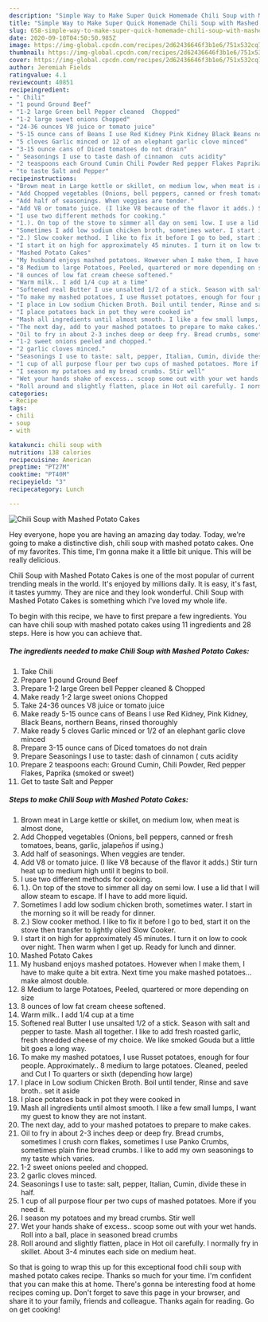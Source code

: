 ```yaml
---
description: "Simple Way to Make Super Quick Homemade Chili Soup with Mashed Potato Cakes"
title: "Simple Way to Make Super Quick Homemade Chili Soup with Mashed Potato Cakes"
slug: 658-simple-way-to-make-super-quick-homemade-chili-soup-with-mashed-potato-cakes
date: 2020-09-10T04:50:50.985Z
image: https://img-global.cpcdn.com/recipes/2d62436646f3b1e6/751x532cq70/chili-soup-with-mashed-potato-cakes-recipe-main-photo.jpg
thumbnail: https://img-global.cpcdn.com/recipes/2d62436646f3b1e6/751x532cq70/chili-soup-with-mashed-potato-cakes-recipe-main-photo.jpg
cover: https://img-global.cpcdn.com/recipes/2d62436646f3b1e6/751x532cq70/chili-soup-with-mashed-potato-cakes-recipe-main-photo.jpg
author: Jeremiah Fields
ratingvalue: 4.1
reviewcount: 40851
recipeingredient:
- " Chili"
- "1 pound Ground Beef"
- "1-2 large Green bell Pepper cleaned  Chopped"
- "1-2 large sweet onions Chopped"
- "24-36 ounces V8 juice or tomato juice"
- "5-15 ounce cans of Beans I use Red Kidney Pink Kidney Black Beans northern Beans rinsed thoroughly"
- "5 cloves Garlic minced or 12 of an elephant garlic clove minced"
- "3-15 ounce cans of Diced tomatoes do not drain"
- " Seasonings I use to taste dash of cinnamon  cuts acidity"
- "2 teaspoons each Ground Cumin Chili Powder Red pepper Flakes Paprika smoked or sweet"
- "to taste Salt and Pepper"
recipeinstructions:
- "Brown meat in Large kettle or skillet, on medium low, when meat is almost done,"
- "Add Chopped vegetables (Onions, bell peppers, canned or fresh tomatoes, beans, garlic, jalapeños if using.)"
- "Add half of seasonings. When veggies are tender."
- "Add V8 or tomato juice. (I like V8 because of the flavor it adds.) Stir turn heat up to medium high until it begins to boil."
- "I use two different methods for cooking."
- "1.). On top of the stove to simmer all day on semi low. I use a lid that I will allow steam to escape. If I have to add more liquid."
- "Sometimes I add low sodium chicken broth, sometimes water. I start in the morning so it will be ready for dinner."
- "2.) Slow cooker method. I like to fix it before I go to bed, start it on the stove then transfer to lightly oiled Slow Cooker."
- "I start it on high for approximately 45 minutes. I turn it on low to cook over night. Then warm when I get up. Ready for lunch and dinner."
- "Mashed Potato Cakes"
- "My husband enjoys mashed potatoes. However when I make them, I have to make quite a bit extra. Next time you make mashed potatoes... make almost double."
- "8 Medium to large Potatoes, Peeled, quartered or more depending on size"
- "8 ounces of low fat cream cheese softened."
- "Warm milk.. I add 1/4 cup at a time"
- "Softened real Butter I use unsalted 1/2 of a stick. Season with salt and pepper to taste. Mash all together. I like to add fresh roasted garlic, fresh shredded cheese of my choice. We like smoked Gouda but a little bit goes a long way."
- "To make my mashed potatoes, I use Russet potatoes, enough for four people. Approximately.. 8 medium to large potatoes. Cleaned, peeled and Cut I To quarters or sixth (depending how large)"
- "I place in Low sodium Chicken Broth. Boil until tender, Rinse and save broth.. set it aside"
- "I place potatoes back in pot they were cooked in"
- "Mash all ingredients until almost smooth. I like a few small lumps, I want my guest to know they are not instant."
- "The next day, add to your mashed potatoes to prepare to make cakes."
- "Oil to fry in about 2-3 inches deep or deep fry. Bread crumbs, sometimes I crush corn flakes, sometimes I use Panko Crumbs, sometimes plain fine bread crumbs. I like to add my own seasonings to my taste which varies."
- "1-2 sweet onions peeled and chopped."
- "2 garlic cloves minced."
- "Seasonings I use to taste: salt, pepper, Italian, Cumin, divide these in half."
- "1 cup of all purpose flour per two cups of mashed potatoes. More if you need it."
- "I season my potatoes and my bread crumbs. Stir well"
- "Wet your hands shake of excess.. scoop some out with your wet hands. Roll into a ball, place in seasoned bread crumbs"
- "Roll around and slightly flatten, place in Hot oil carefully. I normally fry in skillet. About 3-4 minutes each side on medium heat."
categories:
- Recipe
tags:
- chili
- soup
- with

katakunci: chili soup with 
nutrition: 138 calories
recipecuisine: American
preptime: "PT27M"
cooktime: "PT40M"
recipeyield: "3"
recipecategory: Lunch

---
```



![Chili Soup with Mashed Potato Cakes](https://img-global.cpcdn.com/recipes/2d62436646f3b1e6/751x532cq70/chili-soup-with-mashed-potato-cakes-recipe-main-photo.jpg)

Hey everyone, hope you are having an amazing day today. Today, we're going to make a distinctive dish, chili soup with mashed potato cakes. One of my favorites. This time, I'm gonna make it a little bit unique. This will be really delicious.



Chili Soup with Mashed Potato Cakes is one of the most popular of current trending meals in the world. It's enjoyed by millions daily. It is easy, it's fast, it tastes yummy. They are nice and they look wonderful. Chili Soup with Mashed Potato Cakes is something which I've loved my whole life.


To begin with this recipe, we have to first prepare a few ingredients. You can have chili soup with mashed potato cakes using 11 ingredients and 28 steps. Here is how you can achieve that.

<!--inarticleads1-->

##### The ingredients needed to make Chili Soup with Mashed Potato Cakes:

1. Take  Chili
1. Prepare 1 pound Ground Beef
1. Prepare 1-2 large Green bell Pepper cleaned &amp; Chopped
1. Make ready 1-2 large sweet onions Chopped
1. Take 24-36 ounces V8 juice or tomato juice
1. Make ready 5-15 ounce cans of Beans I use Red Kidney, Pink Kidney, Black Beans, northern Beans, rinsed thoroughly
1. Make ready 5 cloves Garlic minced or 1/2 of an elephant garlic clove minced
1. Prepare 3-15 ounce cans of Diced tomatoes do not drain
1. Prepare  Seasonings I use to taste: dash of cinnamon ( cuts acidity
1. Prepare 2 teaspoons each: Ground Cumin, Chili Powder, Red pepper Flakes, Paprika (smoked or sweet)
1. Get to taste Salt and Pepper




<!--inarticleads2-->

##### Steps to make Chili Soup with Mashed Potato Cakes:

1. Brown meat in Large kettle or skillet, on medium low, when meat is almost done,
1. Add Chopped vegetables (Onions, bell peppers, canned or fresh tomatoes, beans, garlic, jalapeños if using.)
1. Add half of seasonings. When veggies are tender.
1. Add V8 or tomato juice. (I like V8 because of the flavor it adds.) Stir turn heat up to medium high until it begins to boil.
1. I use two different methods for cooking.
1. 1.). On top of the stove to simmer all day on semi low. I use a lid that I will allow steam to escape. If I have to add more liquid.
1. Sometimes I add low sodium chicken broth, sometimes water. I start in the morning so it will be ready for dinner.
1. 2.) Slow cooker method. I like to fix it before I go to bed, start it on the stove then transfer to lightly oiled Slow Cooker.
1. I start it on high for approximately 45 minutes. I turn it on low to cook over night. Then warm when I get up. Ready for lunch and dinner.
1. Mashed Potato Cakes
1. My husband enjoys mashed potatoes. However when I make them, I have to make quite a bit extra. Next time you make mashed potatoes... make almost double.
1. 8 Medium to large Potatoes, Peeled, quartered or more depending on size
1. 8 ounces of low fat cream cheese softened.
1. Warm milk.. I add 1/4 cup at a time
1. Softened real Butter I use unsalted 1/2 of a stick. Season with salt and pepper to taste. Mash all together. I like to add fresh roasted garlic, fresh shredded cheese of my choice. We like smoked Gouda but a little bit goes a long way.
1. To make my mashed potatoes, I use Russet potatoes, enough for four people. Approximately.. 8 medium to large potatoes. Cleaned, peeled and Cut I To quarters or sixth (depending how large)
1. I place in Low sodium Chicken Broth. Boil until tender, Rinse and save broth.. set it aside
1. I place potatoes back in pot they were cooked in
1. Mash all ingredients until almost smooth. I like a few small lumps, I want my guest to know they are not instant.
1. The next day, add to your mashed potatoes to prepare to make cakes.
1. Oil to fry in about 2-3 inches deep or deep fry. Bread crumbs, sometimes I crush corn flakes, sometimes I use Panko Crumbs, sometimes plain fine bread crumbs. I like to add my own seasonings to my taste which varies.
1. 1-2 sweet onions peeled and chopped.
1. 2 garlic cloves minced.
1. Seasonings I use to taste: salt, pepper, Italian, Cumin, divide these in half.
1. 1 cup of all purpose flour per two cups of mashed potatoes. More if you need it.
1. I season my potatoes and my bread crumbs. Stir well
1. Wet your hands shake of excess.. scoop some out with your wet hands. Roll into a ball, place in seasoned bread crumbs
1. Roll around and slightly flatten, place in Hot oil carefully. I normally fry in skillet. About 3-4 minutes each side on medium heat.




So that is going to wrap this up for this exceptional food chili soup with mashed potato cakes recipe. Thanks so much for your time. I'm confident that you can make this at home. There's gonna be interesting food at home recipes coming up. Don't forget to save this page in your browser, and share it to your family, friends and colleague. Thanks again for reading. Go on get cooking!

